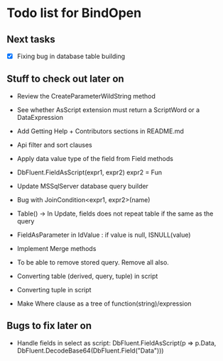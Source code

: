 Todo list for BindOpen
====

## Next tasks

- [X] Fixing bug in database table building

## Stuff to check out later on

* Review the CreateParameterWildString method
* See whether AsScript extension must return a ScriptWord or a DataExpression

* Add Getting Help + Contributors sections in README.md
* Api filter and sort clauses
* Apply data value type of the field from Field<T> methods
* DbFluent.FieldAsScript<DbImage>(expr1, expr2) expr2 = Fun<field>
* Update MSSqlServer database query builder
* Bug with JoinCondition<expr1, expr2>(name)
* Table<DbAddress>() -> In Update, fields does not repeat table if the same as the query
* FieldAsParameter<DbClient> in IdValue : if value is null, ISNULL(value)
* Implement Merge methods
* To be able to remove stored query. Remove all also.
* Converting table (derived, query, tuple) in script
* Converting tuple in script
* Make Where clause as a tree of function(string)/expression


## Bugs to fix later on

* Handle fields in select as script: DbFluent.FieldAsScript<DbImage>(p => p.Data, DbFluent.DecodeBase64(DbFluent.Field("Data")))
